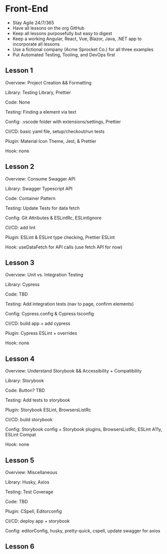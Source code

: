 # Front-End

- Stay Agile 24/7/365
- Have all lessons on the org GitHub
- Keep all lessons purposefully but easy to digest
- Keep a working Angular, React, Vue, Blazor, Java, .NET app to incorporate all lessons
- Use a fictional company (Acme Sprocket Co.) for all three examples
- Put Automated Testing, Tooling, and DevOps first

## Lesson 1

Overview: Project Creation && Formatting

Library: Testing Library, Prettier

Code: None

Testing: Finding a element via text

Config: .vscode folder with extensions/settings, Prettier

CI/CD: basic yaml file, setup/checkout/run tests

Plugin: Material Icon Theme, Jest, & Prettier

Hook: none

## Lesson 2

Overview: Consume Swagger API

Library: Swagger Typescript API

Code: Container Pattern

Testing: Update Tests for data fetch

Config: Git Attributes & ESLintRc, ESLintIgnore

CI/CD: add lint

Plugin: ESLint & ESLint type checking, Prettier ESLint

Hook: useDataFetch for API calls (use fetch API for now)

## Lesson 3

Overview: Unit vs. Integration Testing

Library: Cypress

Code: TBD

Testing: Add integration tests (nav to page, confirm elements)

Config: Cypress.config & Cypress tsconfig

CI/CD: build app + add cypress

Plugin: Cypress ESLint + overrides

Hook: none

## Lesson 4

Overview: Understand Storybook && Accessibility + Compatibility

Library: Storybook

Code: Button? TBD

Testing: Add tests to storybook

Plugin: Storybook ESLint, BrowsersListRc

CI/CD: build storybook

Config: Storybook config + Storybook plugins, BrowsersListRc, ESLint A11y, ESLint Compat

Hook: none

## Lesson 5

Overview: Miscellaneous

Library: Husky, Axios

Testing: Test Coverage

Code: TBD

Plugin: CSpell, Editorconfig

CI/CD: deploy app + storybook

Config: editorConfig, husky, pretty-quick, cspell, update swagger for axios

## Lesson 6
